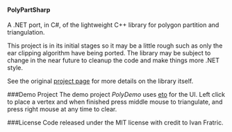#### PolyPartSharp
A .NET port, in C#, of the lightweight C++ library for polygon partition and triangulation.

This project is in its initial stages so it may be a little rough such as only the ear clipping algorithm have being ported.
The library may be subject to change in the near future to cleanup the code and make things more .NET style.

See the original [project page](https://github.com/ivanfratric/polypartition) for more details on the library itself.

###Demo Project
The demo project *PolyDemo* uses [eto](https://github.com/picoe/Eto) for the UI.
Left click to place a vertex and when finished press middle mouse to triangulate, and press right mouse at any time to clear.

###License
Code released under the MIT license with credit to Ivan Fratric.
